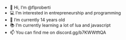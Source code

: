 - 👋 Hi, I’m @flproberti
- 💻 I’m interested in entrepreneurship and programming
- 📅 I’m currently 14 years old
- 📚 I’m currently learning a lot of lua and javascript 
- 📫 You can find me on discord.gg/b7KWWtftQA
